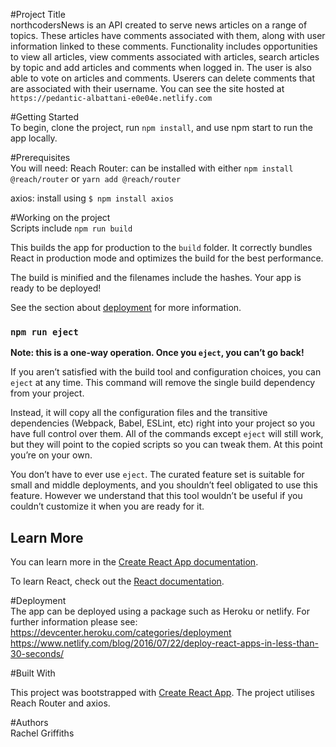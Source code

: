 #Project Title<br/>
northcodersNews is an API created to serve news articles on a range of topics. These articles have comments associated with them, along with user information linked to these comments. Functionality includes opportunities to view all articles, view comments associated with articles, search articles by topic and add articles and comments when logged in. The user is also able to vote on articles and comments. Userers can delete comments that are associated with their username.
You can see the site hosted at
`https://pedantic-albattani-e0e04e.netlify.com`

#Getting Started<br/>
To begin, clone the project, run `npm install`, and use npm start to run the app locally.

#Prerequisites<br/>
You will need:
Reach Router: can be installed with either `npm install @reach/router` or `yarn add @reach/router`

axios: install using `$ npm install axios`

#Working on the project<br/>
Scripts include `npm run build`

This builds the app for production to the `build` folder.
It correctly bundles React in production mode and optimizes the build for the best performance.

The build is minified and the filenames include the hashes.
Your app is ready to be deployed!

See the section about [deployment](https://facebook.github.io/create-react-app/docs/deployment) for more information.

### `npm run eject`<br/>

**Note: this is a one-way operation. Once you `eject`, you can’t go back!**

If you aren’t satisfied with the build tool and configuration choices, you can `eject` at any time. This command will remove the single build dependency from your project.

Instead, it will copy all the configuration files and the transitive dependencies (Webpack, Babel, ESLint, etc) right into your project so you have full control over them. All of the commands except `eject` will still work, but they will point to the copied scripts so you can tweak them. At this point you’re on your own.

You don’t have to ever use `eject`. The curated feature set is suitable for small and middle deployments, and you shouldn’t feel obligated to use this feature. However we understand that this tool wouldn’t be useful if you couldn’t customize it when you are ready for it.

## Learn More<br/>

You can learn more in the [Create React App documentation](https://facebook.github.io/create-react-app/docs/getting-started).

To learn React, check out the [React documentation](https://reactjs.org/).

#Deployment<br/>
The app can be deployed using a package such as Heroku or netlify. For further information please see:
https://devcenter.heroku.com/categories/deployment
https://www.netlify.com/blog/2016/07/22/deploy-react-apps-in-less-than-30-seconds/

#Built With<br/>

This project was bootstrapped with [Create React App](https://github.com/facebook/create-react-app).
The project utilises Reach Router and axios.

#Authors<br/>
Rachel Griffiths

